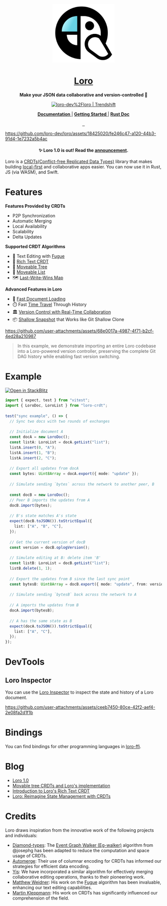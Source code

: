 <p align="center">
  <a href="https://loro.dev">
    <picture>
      <img src="./docs/Loro.svg" width="200"/>
    </picture>
  </a>
</p>
<h1 align="center">
<a href="https://loro.dev" alt="loro-site">Loro</a>
</h1>
<p align="center">
  <b>Make your JSON data collaborative and version-controlled 🦜</b>
</p>
<p align="center">
  <a href="https://trendshift.io/repositories/4964" target="_blank"><img src="https://trendshift.io/api/badge/repositories/4964" alt="loro-dev%2Floro | Trendshift" style="width: 250px; height: 55px;" width="250" height="55"/></a>
</p>
<p align="center">
  <a href="https://loro.dev/docs">
    <b>Documentation</b>
  </a>
  |
  <a href="https://loro.dev/docs/tutorial/get_started">
    <b>Getting Started</b>
  </a>
  |
  <a href="https://docs.rs/loro">
    <b>Rust Doc</b>
  </a>
</p>
<p align="center">
  <a aria-label="X" href="https://x.com/loro_dev" target="_blank">
    <img alt="" src="https://img.shields.io/badge/Twitter-black?style=for-the-badge&logo=Twitter">
  </a>
  <a aria-label="Discord-Link" href="https://discord.gg/tUsBSVfqzf" target="_blank">
    <img alt="" src="https://img.shields.io/badge/Discord-black?style=for-the-badge&logo=discord">
  </a>
  <a aria-label="Gurubase" href="https://gurubase.io/g/loro" target="_blank">
    <img alt="" src="https://img.shields.io/badge/Ask%20Loro%20Guru-000000?style=for-the-badge">
  </a>
</p>

https://github.com/loro-dev/loro/assets/18425020/fe246c47-a120-44b3-91d4-1e7232a5b4ac

<h4 align="center">
  ✨ Loro 1.0 is out! Read the <a href="https://loro.dev/blog/v1.0">announcement</a>.
</h4>

Loro is a [CRDTs(Conflict-free Replicated Data Types)](https://crdt.tech/) library that makes building [local-first][local-first] and collaborative apps easier. You can now use it in Rust, JS (via WASM), and Swift.

# Features

**Features Provided by CRDTs**

- P2P Synchronization
- Automatic Merging
- Local Availability
- Scalability
- Delta Updates

**Supported CRDT Algorithms**

- 📝 Text Editing with [Fugue]
- 📙 [Rich Text CRDT](https://loro.dev/blog/loro-richtext)
- 🌲 [Moveable Tree](https://loro.dev/docs/tutorial/tree)
- 🚗 [Moveable List](https://loro.dev/docs/tutorial/list)
- 🗺️ [Last-Write-Wins Map](https://loro.dev/docs/tutorial/map)

**Advanced Features in Loro**

- 🚀 [Fast Document Loading](https://loro.dev/blog/v1.0)
- ⏱️ Fast [Time Travel](https://loro.dev/docs/tutorial/time_travel) Through History
- 🏛️ [Version Control with Real-Time Collaboration](https://loro.dev/blog/v1.0#version-control)
- 📦 [Shallow Snapshot](https://loro.dev/docs/advanced/shallow_snapshot) that Works like Git Shallow Clone

https://github.com/user-attachments/assets/68e0017a-4987-4f71-b2cf-4ed28a210987

> In this example, we demonstrate importing an entire Loro codebase into a Loro-powered
> version controller, preserving the complete Git DAG history while enabling fast version switching.

# Example

[![Open in StackBlitz](https://developer.stackblitz.com/img/open_in_stackblitz.svg)](https://stackblitz.com/edit/loro-basic-test?file=test%2Floro-sync.test.ts)

```ts
import { expect, test } from "vitest";
import { LoroDoc, LoroList } from "loro-crdt";

test("sync example", () => {
  // Sync two docs with two rounds of exchanges

  // Initialize document A
  const docA = new LoroDoc();
  const listA: LoroList = docA.getList("list");
  listA.insert(0, "A");
  listA.insert(1, "B");
  listA.insert(2, "C");

  // Export all updates from docA
  const bytes: Uint8Array = docA.export({ mode: "update" });

  // Simulate sending `bytes` across the network to another peer, B

  const docB = new LoroDoc();
  // Peer B imports the updates from A
  docB.import(bytes);

  // B's state matches A's state
  expect(docB.toJSON()).toStrictEqual({
    list: ["A", "B", "C"],
  });

  // Get the current version of docB
  const version = docB.oplogVersion();

  // Simulate editing at B: delete item 'B'
  const listB: LoroList = docB.getList("list");
  listB.delete(1, 1);

  // Export the updates from B since the last sync point
  const bytesB: Uint8Array = docB.export({ mode: "update", from: version });

  // Simulate sending `bytesB` back across the network to A

  // A imports the updates from B
  docA.import(bytesB);

  // A has the same state as B
  expect(docA.toJSON()).toStrictEqual({
    list: ["A", "C"],
  });
});
```

# DevTools

## Loro Inspector

You can use the [Loro Inspector](https://inspector.loro.dev) to inspect the state and history of a Loro document.

https://github.com/user-attachments/assets/ceeb7450-80ce-42f2-aef4-2e08fa2d1f1b

# Bindings

You can find bindings for other programming languages in [loro-ffi](https://github.com/loro-dev/loro-ffi).

# Blog

- [Loro 1.0](https://loro.dev/blog/v1.0)
- [Movable tree CRDTs and Loro's implementation](https://loro.dev/blog/movable-tree)
- [Introduction to Loro's Rich Text CRDT](https://loro.dev/blog/loro-richtext)
- [Loro: Reimagine State Management with CRDTs](https://loro.dev/blog/loro-now-open-source)

# Credits

Loro draws inspiration from the innovative work of the following projects and individuals:

- [Diamond-types](https://github.com/josephg/diamond-types): The [Event Graph Walker (Eg-walker)](https://loro.dev/docs/advanced/event_graph_walker) algorithm from @josephg has been adapted to reduce the computation and space usage of CRDTs.
- [Automerge](https://github.com/automerge/automerge): Their use of columnar encoding for CRDTs has informed our strategies for efficient data encoding.
- [Yjs](https://github.com/yjs/yjs): We have incorporated a similar algorithm for effectively merging collaborative editing operations, thanks to their pioneering work.
- [Matthew Weidner](https://mattweidner.com/): His work on the [Fugue](https://arxiv.org/abs/2305.00583) algorithm has been invaluable, enhancing our text editing capabilities.
- [Martin Kleppmann](https://martin.kleppmann.com/): His work on CRDTs has significantly influenced our comprehension of the field.

[local-first]: https://www.inkandswitch.com/local-first/
[Fugue]: https://arxiv.org/abs/2305.00583
